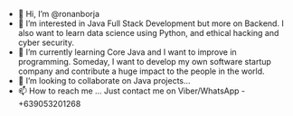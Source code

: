 - 👋 Hi, I’m @ronanborja
- 👀 I’m interested in Java Full Stack Development but more on Backend. I also want to learn data science using Python, and ethical hacking and cyber security.
- 🌱 I’m currently learning Core Java and I want to improve in programming. Someday, I want to develop my own software startup company and contribute a huge impact to the people in the world. 
-  💞️ I’m looking to collaborate on Java projects...
- 📫 How to reach me ... Just contact me on Viber/WhatsApp - +639053201268

<!---
ronanborja/ronanborja is a ✨ special ✨ repository because its `README.md` (this file) appears on your GitHub profile.
You can click the Preview link to take a look at your changes.
--->
